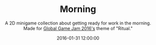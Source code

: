 ---
title: Morning
subtitle: A 2D minigame collection about getting ready for work in the morning. Made for <a href="https://globalgamejam.org/2016/games">Global Game Jam 2016's</a> theme of "Ritual."
date: 2016-01-31 12:00:00
tags: [project, dev, design, games]
thumbnail_image: morning-screenshot-background.png
screenshot_1: morning-screenshot-1.png
screenshot_2: morning-screenshot-2.png
screenshot_3: morning-screenshot-3.png
secondary_button_text: itch.io
secondary_button_link: https://dylanilvento.itch.io/amalgama
background_rgb: rgb(46,81,132
made_using: [unity, photoshop]
---